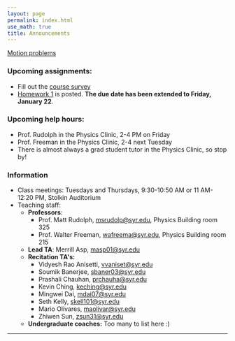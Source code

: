 ```yaml
---
layout: page 
permalink: index.html
use_math: true
title: Announcements
---
```


  <a href="slides/lecture3.pdf">Motion problems</a>

### Upcoming assignments:

- Fill out the [course survey](https://docs.google.com/forms/d/1IZWWSav46R04acZZDgAVnQmgmSKGT5CPig496entzfA/)
- [Homework 1](hw/hw1.pdf) is posted. **The due date has been extended to Friday, January 22**.

### Upcoming help hours:

* Prof. Rudolph in the Physics Clinic, 2-4 PM on Friday
* Prof. Freeman in the Physics Clinic, 2-4 next Tuesday
* There is almost always a grad student tutor in the Physics Clinic, so stop by!

### Information

- Class meetings: Tuesdays and Thursdays, 9:30-10:50 AM or 11 AM-12:20 PM, Stolkin Auditorium
- Teaching staff:
   - **Professors**:
      * Prof. Matt Rudolph, <msrudolp@syr.edu>, Physics Building room 325
      * Prof. Walter Freeman, <wafreema@syr.edu>, Physics Building room 215
   - **Lead TA**: Merrill Asp, <masp01@syr.edu>
   - **Recitation TA's:**
      * Vidyesh Rao Anisetti, <vvaniset@syr.edu>
      * Soumik Banerjee, <sbaner03@syr.edu>
      * Prashali Chauhan, <prchauha@syr.edu>
      * Kevin Ching, <keching@syr.edu>
      * Mingwei Dai, <mdai07@syr.edu>
      * Seth Kelly, <skell101@syr.edu>
      * Mario Olivares, <maolivar@syr.edu>
      * Zhiwen Sun, <zsun31@syr.edu>
   - **Undergraduate coaches:** Too many to list here :)

 
---

<br>

<!--
<center> <img src="woodpecker.jpg">
<br>
<em>Pileated woodpecker, Glover Park, Washington DC.<br><br>
What's special about his tail that lets him keep his balance?<br>
How did he make that hole in fifteen seconds or so?
</em>
</center>
-->

